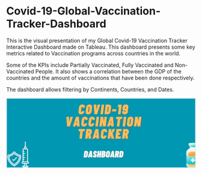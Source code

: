 # Covid-19-Global-Vaccination-Tracker-Dashboard

This is the visual presentation of my Global Covid-19 Vaccination Tracker Interactive Dashboard made on Tableau. 
This dashboard presents some key metrics related to Vaccination programs across countries in the world.

Some of the KPIs include Partially Vaccinated, Fully Vaccinated and Non-Vaccinated People.
It also shows a correlation between the GDP of the countries and the amount of vaccinations that have been done respectively.

The dashboard allows filtering by Continents, Countries, and Dates.

![Model](Head.png)



